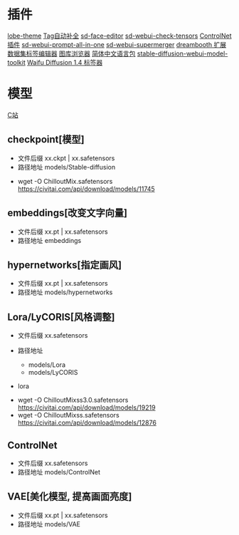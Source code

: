 # 插件

[lobe-theme](https://github.com/lobehub/sd-webui-lobe-theme)
[Tag自动补全](https://jihulab.com/xiaolxl_pub/a1111-sd-webui-tagcomplete.git)
[sd-face-editor](https://jihulab.com/xiaolxl_pub/sd-face-editor.git)
[sd-webui-check-tensors](https://jihulab.com/xiaolxl_pub/sd-webui-check-tensors.git)
[ControlNet 插件](https://jihulab.com/xiaolxl_pub/sd-webui-controlnet.git)
[sd-webui-prompt-all-in-one](https://jihulab.com/xiaolxl_pub/sd-webui-prompt-all-in-one.git)
[sd-webui-supermerger](https://jihulab.com/xiaolxl_pub/sd-webui-supermerger.git)
[dreambooth 扩展](https://jihulab.com/xiaolxl_pub/sd_dreambooth_extension.git)
[数据集标签编辑器](https://jihulab.com/xiaolxl_pub/stable-diffusion-webui-dataset-tag-editor.git)
[图库浏览器](https://jihulab.com/xiaolxl_pub/stable-diffusion-webui-images-browser.git)
[简体中文语言包](https://jihulab.com/xiaolxl_pub/stable-diffusion-webui-localization-zh_CN.git)
[stable-diffusion-webui-model-toolkit](https://jihulab.com/xiaolxl_pub/stable-diffusion-webui-model-toolkit.git)
[Waifu Diffusion 1.4 标签器](https://jihulab.com/xiaolxl_pub/stable-diffusion-webui-wd14-tagger.git)

# 模型
[C站](https://civitai.com/models)

## checkpoint[模型]
* 文件后缀 xx.ckpt | xx.safetensors
* 路径地址 models/Stable-diffusion

- wget -O ChilloutMix.safetensors https://civitai.com/api/download/models/11745

## embeddings[改变文字向量]
* 文件后缀 xx.pt | xx.safetensors
* 路径地址 embeddings

## hypernetworks[指定画风]
* 文件后缀 xx.pt | xx.safetensors
* 路径地址 models/hypernetworks

## Lora/LyCORIS[风格调整]
* 文件后缀 xx.safetensors
* 路径地址
  - models/Lora
  - models/LyCORIS

* lora
- wget -O ChilloutMixss3.0.safetensors https://civitai.com/api/download/models/19219
- wget -O ChilloutMixss.safetensors https://civitai.com/api/download/models/12876

## ControlNet
* 文件后缀 xx.safetensors
* 路径地址 models/ControlNet


## VAE[美化模型, 提高画面亮度]
* 文件后缀 xx.pt | xx.safetensors
* 路径地址 models/VAE